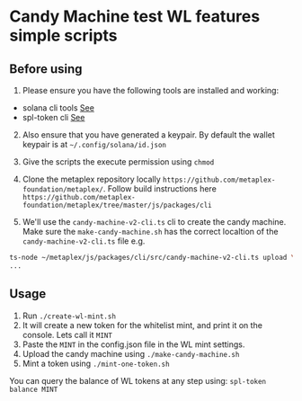 # Candy Machine test WL features simple scripts

## Before using
1. Please ensure you have the following tools are installed and working:
- solana cli tools [See](https://docs.solana.com/cli/install-solana-cli-tools)
- spl-token cli [See](https://spl.solana.com/token)

2. Also ensure that you have generated a keypair. By default the wallet keypair is at `~/.config/solana/id.json`

3. Give the scripts the execute permission using `chmod`

4. Clone the metaplex repository locally `https://github.com/metaplex-foundation/metaplex/`. Follow build instructions here `https://github.com/metaplex-foundation/metaplex/tree/master/js/packages/cli`

5. We'll use the `candy-machine-v2-cli.ts` cli to create the candy machine. Make sure the `make-candy-machine.sh` has the correct localtion of the `candy-machine-v2-cli.ts` file e.g. 
```bash
ts-node ~/metaplex/js/packages/cli/src/candy-machine-v2-cli.ts upload \
...
```

## Usage
1. Run `./create-wl-mint.sh`
2. It will create a new token for the whitelist mint, and print it on the console. Lets call it `MINT`
3. Paste the `MINT` in the config.json file in the WL mint settings.
4. Upload the candy machine using `./make-candy-machine.sh`
5. Mint a token using `./mint-one-token.sh`

You can query the balance of WL tokens at any step using: `spl-token balance MINT`
